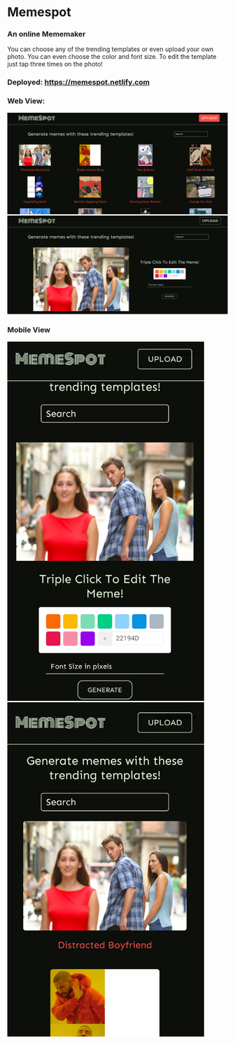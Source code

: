 # Memespot

### An online Mememaker

You can choose any of the trending templates or even upload your own photo.
You can even choose the color and font size.
To edit the template just tap three times on the photo!

### Deployed: https://memespot.netlify.com

### Web View:

![](src/assets/webview1.png)
![](src/assets/webview2.png)

### Mobile View

<img src="src/assets/Mobview1.jpg" width="450" >
<img src="src/assets/Mobview2.jpg" width="450" >
